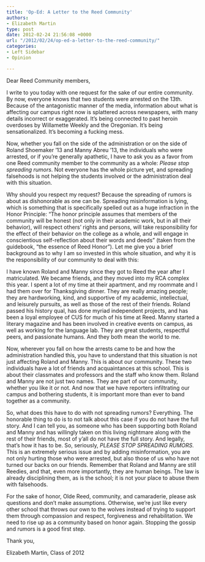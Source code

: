 ```yaml
---
title: 'Op-Ed: A Letter to the Reed Community'
authors:
- Elizabeth Martin
type: post
date: 2012-02-24 21:56:08 +0000
url: "/2012/02/24/op-ed-a-letter-to-the-reed-community/"
categories:
- Left Sidebar
- Opinion

---
```

Dear Reed Community members,

I write to you today with one request for the sake of our entire community. By now, everyone knows that two students were arrested on the 13th. Because of the antagonistic manner of the media, information about what is affecting our campus right now is splattered across newspapers, with many details incorrect or exaggerated. It’s being connected to past heroin overdoses by Willamette Weekly and the Oregonian. It’s being sensationalized. It’s becoming a fucking mess.

Now, whether you fall on the side of the administration or on the side of Roland Shoemaker ’13 and Manny Abreu ’13, the individuals who were arrested, or if you’re generally apathetic, I have to ask you as a favor from one Reed community member to the community as a whole: _Please_ _stop spreading rumors_. Not everyone has the whole picture yet, and spreading falsehoods is not helping the students involved or the administration deal with this situation.

Why should you respect my request? Because the spreading of rumors is about as dishonorable as one can be. Spreading misinformation is lying, which is something that is specifically spelled out as a huge infraction in the Honor Principle: “The honor principle assumes that members of the community will be honest (not only in their academic work, but in all their behavior), will respect others&#8217; rights and persons, will take responsibility for the effect of their behavior on the college as a whole, and will engage in conscientious self-reflection about their words and deeds” (taken from the guidebook, “the essence of Reed Honor”). Let me give you a brief background as to why I am so invested in this whole situation, and why it is the responsibility of our community to deal with this:

I have known Roland and Manny since they got to Reed the year after I matriculated. We became friends, and they moved into my RCA complex this year. I spent a lot of my time at their apartment, and my roommate and I had them over for Thanksgiving dinner. They are really amazing people; they are hardworking, kind, and supportive of my academic, intellectual, and leisurely pursuits, as well as those of the rest of their friends. Roland passed his history qual, has done myriad independent projects, and has been a loyal employee of CUS for much of his time at Reed. Manny started a literary magazine and has been involved in creative events on campus, as well as working for the language lab. They are great students, respectful peers, and passionate humans. And they both mean the world to me.

Now, wherever you fall on how the arrests came to be and how the administration handled this, you have to understand that this situation is not just affecting Roland and Manny. This is about our community. These two individuals have a lot of friends and acquaintances at this school. This is about their classmates and professors and the staff who know them. Roland and Manny are not just two names. They are part of our community, whether you like it or not. And now that we have reporters infiltrating our campus and bothering students, it is important more than ever to band together as a community.

So, what does this have to do with not spreading rumors? Everything. The honorable thing to do is to not talk about this case if you do not have the full story. And I can tell you, as someone who has been supporting both Roland and Manny and has willingly taken on this living nightmare along with the rest of their friends, most of y’all do not have the full story. And legally, that’s how it has to be. So, seriously, _PLEASE STOP SPREADING RUMORS._ This is an extremely serious issue and by adding misinformation, you are not only hurting those who were arrested, but also those of us who have not turned our backs on our friends. Remember that Roland and Manny are still Reedies, and that, even more importantly, they are human beings. The law is already disciplining them, as is the school; it is not your place to abuse them with falsehoods.

For the sake of honor, Olde Reed, community, and camaraderie, please ask questions and don’t make assumptions. Otherwise, we’re just like every other school that throws our own to the wolves instead of trying to support them through compassion and respect, forgiveness and rehabilitation. We need to rise up as a community based on honor again. Stopping the gossip and rumors is a good first step.

Thank you,

Elizabeth Martin, Class of 2012
